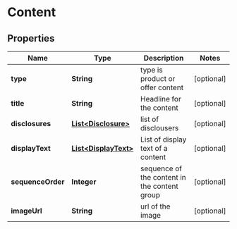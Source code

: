 
# Content

## Properties
Name | Type | Description | Notes
------------ | ------------- | ------------- | -------------
**type** | **String** | type is product or offer content |  [optional]
**title** | **String** | Headline for the content |  [optional]
**disclosures** | [**List&lt;Disclosure&gt;**](Disclosure.md) | list of disclousers |  [optional]
**displayText** | [**List&lt;DisplayText&gt;**](DisplayText.md) | List of display text of a content |  [optional]
**sequenceOrder** | **Integer** | sequence of the content in the content group |  [optional]
**imageUrl** | **String** | url of the image |  [optional]



